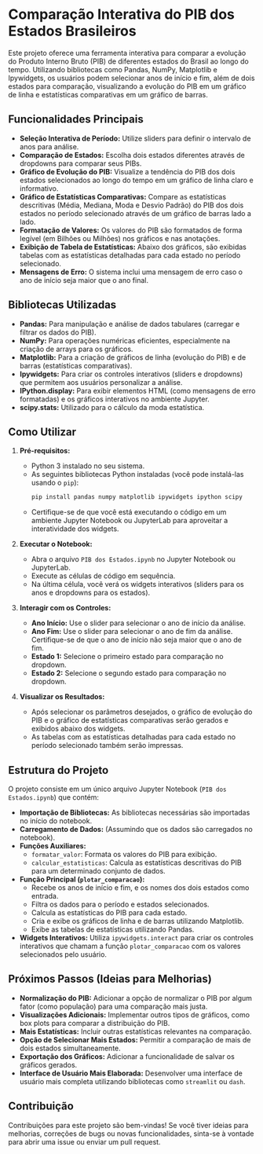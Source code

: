 # Comparação Interativa do PIB dos Estados Brasileiros

Este projeto oferece uma ferramenta interativa para comparar a evolução do Produto Interno Bruto (PIB) de diferentes estados do Brasil ao longo do tempo. Utilizando bibliotecas como Pandas, NumPy, Matplotlib e Ipywidgets, os usuários podem selecionar anos de início e fim, além de dois estados para comparação, visualizando a evolução do PIB em um gráfico de linha e estatísticas comparativas em um gráfico de barras.

## Funcionalidades Principais

* **Seleção Interativa de Período:** Utilize sliders para definir o intervalo de anos para análise.
* **Comparação de Estados:** Escolha dois estados diferentes através de dropdowns para comparar seus PIBs.
* **Gráfico de Evolução do PIB:** Visualize a tendência do PIB dos dois estados selecionados ao longo do tempo em um gráfico de linha claro e informativo.
* **Gráfico de Estatísticas Comparativas:** Compare as estatísticas descritivas (Média, Mediana, Moda e Desvio Padrão) do PIB dos dois estados no período selecionado através de um gráfico de barras lado a lado.
* **Formatação de Valores:** Os valores do PIB são formatados de forma legível (em Bilhões ou Milhões) nos gráficos e nas anotações.
* **Exibição de Tabela de Estatísticas:** Abaixo dos gráficos, são exibidas tabelas com as estatísticas detalhadas para cada estado no período selecionado.
* **Mensagens de Erro:** O sistema inclui uma mensagem de erro caso o ano de início seja maior que o ano final.

## Bibliotecas Utilizadas

* **Pandas:** Para manipulação e análise de dados tabulares (carregar e filtrar os dados do PIB).
* **NumPy:** Para operações numéricas eficientes, especialmente na criação de arrays para os gráficos.
* **Matplotlib:** Para a criação de gráficos de linha (evolução do PIB) e de barras (estatísticas comparativas).
* **Ipywidgets:** Para criar os controles interativos (sliders e dropdowns) que permitem aos usuários personalizar a análise.
* **IPython.display:** Para exibir elementos HTML (como mensagens de erro formatadas) e os gráficos interativos no ambiente Jupyter.
* **scipy.stats:** Utilizado para o cálculo da moda estatística.

## Como Utilizar

1.  **Pré-requisitos:**
    * Python 3 instalado no seu sistema.
    * As seguintes bibliotecas Python instaladas (você pode instalá-las usando o `pip`):
        ```bash
        pip install pandas numpy matplotlib ipywidgets ipython scipy
        ```
    * Certifique-se de que você está executando o código em um ambiente Jupyter Notebook ou JupyterLab para aproveitar a interatividade dos widgets.

2.  **Executar o Notebook:**
    * Abra o arquivo `PIB dos Estados.ipynb` no Jupyter Notebook ou JupyterLab.
    * Execute as células de código em sequência.
    * Na última célula, você verá os widgets interativos (sliders para os anos e dropdowns para os estados).

3.  **Interagir com os Controles:**
    * **Ano Início:** Use o slider para selecionar o ano de início da análise.
    * **Ano Fim:** Use o slider para selecionar o ano de fim da análise. Certifique-se de que o ano de início não seja maior que o ano de fim.
    * **Estado 1:** Selecione o primeiro estado para comparação no dropdown.
    * **Estado 2:** Selecione o segundo estado para comparação no dropdown.

4.  **Visualizar os Resultados:**
    * Após selecionar os parâmetros desejados, o gráfico de evolução do PIB e o gráfico de estatísticas comparativas serão gerados e exibidos abaixo dos widgets.
    * As tabelas com as estatísticas detalhadas para cada estado no período selecionado também serão impressas.

## Estrutura do Projeto

O projeto consiste em um único arquivo Jupyter Notebook (`PIB dos Estados.ipynb`) que contém:

* **Importação de Bibliotecas:** As bibliotecas necessárias são importadas no início do notebook.
* **Carregamento de Dados:** (Assumindo que os dados são carregados no notebook).
* **Funções Auxiliares:**
    * `formatar_valor`: Formata os valores do PIB para exibição.
    * `calcular_estatisticas`: Calcula as estatísticas descritivas do PIB para um determinado conjunto de dados.
* **Função Principal (`plotar_comparacao`):**
    * Recebe os anos de início e fim, e os nomes dos dois estados como entrada.
    * Filtra os dados para o período e estados selecionados.
    * Calcula as estatísticas do PIB para cada estado.
    * Cria e exibe os gráficos de linha e de barras utilizando Matplotlib.
    * Exibe as tabelas de estatísticas utilizando Pandas.
* **Widgets Interativos:** Utiliza `ipywidgets.interact` para criar os controles interativos que chamam a função `plotar_comparacao` com os valores selecionados pelo usuário.

## Próximos Passos (Ideias para Melhorias)

* **Normalização do PIB:** Adicionar a opção de normalizar o PIB por algum fator (como população) para uma comparação mais justa.
* **Visualizações Adicionais:** Implementar outros tipos de gráficos, como box plots para comparar a distribuição do PIB.
* **Mais Estatísticas:** Incluir outras estatísticas relevantes na comparação.
* **Opção de Selecionar Mais Estados:** Permitir a comparação de mais de dois estados simultaneamente.
* **Exportação dos Gráficos:** Adicionar a funcionalidade de salvar os gráficos gerados.
* **Interface de Usuário Mais Elaborada:** Desenvolver uma interface de usuário mais completa utilizando bibliotecas como `streamlit` ou `dash`.

## Contribuição

Contribuições para este projeto são bem-vindas! Se você tiver ideias para melhorias, correções de bugs ou novas funcionalidades, sinta-se à vontade para abrir uma issue ou enviar um pull request.

